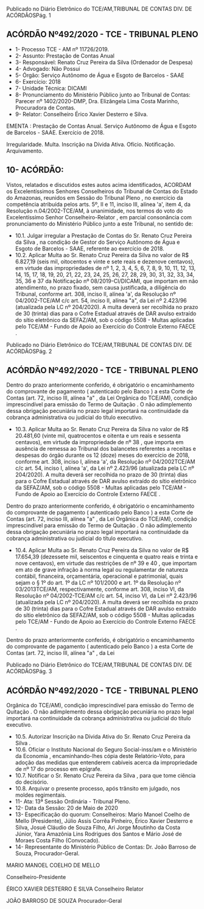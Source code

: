 Publicado  no  Diário  Eletrônico do TCE/AM,TRIBUNAL DE CONTAS DIV. DE ACÓRDÃOSPág. 1

## ACÓRDÃO Nº492/2020 - TCE - TRIBUNAL PLENO

- 1- Processo TCE - AM nº 11726/2019.
- 2- Assunto: Prestação de Contas Anual
- 3- Responsável: Renato Cruz Pereira da Silva (Ordenador de Despesa)
- 4- Advogado: Não Possui
- 5- Órgão: Serviço Autônomo de Água e Esgoto de Barcelos - SAAE
- 6- Exercício: 2018
- 7- Unidade Técnica: DICAMI
- 8- Pronunciamento  do  Ministério  Público  junto  ao  Tribunal  de  Contas: Parecer  nº 1402/2020-DMP, Dra. Elizângela Lima Costa Marinho, Procuradora de Contas.
- 9- Relator: Conselheiro Érico Xavier Desterro e Silva.

EMENTA : Prestação de Contas Anual. Serviço Autônomo de Água e Esgoto de Barcelos  - SAAE. Exercício de 2018.

Irregularidade. Multa. Inscrição na Dívida Ativa. Ofício. Notificação. Arquivamento.

## 10-  ACÓRDÃO:

Vistos, relatados e discutidos estes autos acima identificados, ACORDAM os Excelentíssimos Senhores Conselheiros do Tribunal de Contas do Estado do Amazonas, reunidos em Sessão do Tribunal Pleno , no exercício da competência atribuída pelos arts. 5º, II e 11, inciso III, alínea 'a', item 4, da Resolução n.04/2002-TCE/AM, à unanimidade, nos termos do voto do Excelentíssimo Senhor Conselheiro-Relator , em  parcial consonância com pronunciamento do Ministério Público junto a este Tribunal, no sentido de:

- 10.1. Julgar irregular a  Prestação  de  Contas  do Sr.  Renato Cruz Pereira da  Silva ,  na  condição  de  Gestor  do  Serviço  Autônomo  de  Água  e Esgoto de Barcelos - SAAE, referente ao exercício de 2018.
- 10.2. Aplicar  Multa ao Sr.  Renato  Cruz  Pereira  da  Silva no  valor  de R$ 6.827,19 (seis mil, oitocentos e vinte e sete reais e dezenove centavos), em virtude das impropriedades de nº 1, 2, 3, 4, 5, 6, 7, 8, 9, 10, 11, 12, 13, 14, 15, 17, 18, 19, 20, 21, 22, 23, 24, 25, 26, 27, 28, 29, 30, 31, 32, 33, 34, 35, 36 e 37 da Notificação nº 08/2019-CI/DICAMI, que importam em não atendimento, no prazo fixado, sem causa justificada, a diligência do  Tribunal,  conforme art.  308,  inciso  II,  alínea  'a',  da  Resolução  nº 04/2002-TCE/AM  c/c  art.  54,  inciso  II,  alínea  "a",  da  Lei  nº  2.423/96 (atualizada pela LC nº 204/2020). A multa deverá ser recolhida no prazo de 30 (trinta) dias para o Cofre Estadual através de DAR avulso extraído do sítio eletrônico da SEFAZ/AM, sob o código 5508 - Multas aplicadas pelo TCE/AM - Fundo de Apoio ao Exercício do Controle Externo FAECE .

Publicado  no  Diário  Eletrônico do TCE/AM,TRIBUNAL DE CONTAS DIV. DE ACÓRDÃOSPág. 2

## ACÓRDÃO Nº492/2020 - TCE - TRIBUNAL PLENO

Dentro do prazo anteriormente conferido, é obrigatório o encaminhamento  do  comprovante  de  pagamento  ( autenticado pelo Banco )  a  esta  Corte  de  Contas  (art.  72,  inciso  III,  alínea  "a"  ,  da  Lei Orgânica do TCE/AM), condição imprescindível para emissão do Termo de Quitação . O não adimplemento dessa obrigação pecuniária no prazo legal importará na continuidade da cobrança administrativa ou judicial do título executivo.

- 10.3. Aplicar  Multa ao Sr.  Renato  Cruz  Pereira  da  Silva no  valor  de R$ 20.481,60 (vinte  mil,  quatrocentos  e  oitenta  e  um  reais  e  sessenta centavos), em virtude da impropriedade de nº 38 , que importa em ausência  de  remessa  ao  Tribunal  dos  balancetes  referentes  a receitas e despesas do órgão durante os 12 (doze) meses do exercício de 2018, conforme art. 308, inciso I, alínea 'a', da Resolução nº 04/2002TCE/AM c/c art.  54,  inciso  I,  alínea  'a',  da  Lei  nº  2.423/96  (atualizada pela  LC  nº  204/2020).  A  multa deverá  ser  recolhida  no  prazo  de  30 (trinta)  dias  para  o  Cofre  Estadual  através  de  DAR  avulso  extraído  do sítio  eletrônico  da  SEFAZ/AM,  sob  o código 5508 - Multas aplicadas pelo TCE/AM - Fundo de Apoio ao Exercício do Controle Externo FAECE .

Dentro do prazo anteriormente conferido, é obrigatório o encaminhamento  do  comprovante  de  pagamento  ( autenticado pelo Banco )  a  esta  Corte  de  Contas  (art.  72,  inciso  III,  alínea  "a"  ,  da  Lei Orgânica do TCE/AM), condição imprescindível para emissão do Termo de Quitação . O não adimplemento dessa obrigação pecuniária no prazo legal importará na continuidade da cobrança administrativa ou judicial do título executivo.

- 10.4. Aplicar  Multa ao Sr.  Renato  Cruz  Pereira  da  Silva no  valor  de R$ 17.654,39 (dezessete mil, seiscentos e cinquenta e quatro reais e trinta e nove centavos), em virtude das restrições de nº 39 e 40 ,  que importam em ato  de  grave  infração  à  norma  legal  ou  regulamentar  de  natureza contábil, financeira, orçamentária, operacional e patrimonial, quais sejam o § 1º do art. 1º da LC nº 101/2000 e art. 1º da Resolução nº 03/2013TCE/AM, respectivamente, conforme art. 308, inciso VI, da Resolução nº 04/2002-TCE/AM  c/c  art.  54,  inciso  VI,  da  Lei  nº  2.423/96  (atualizada pela  LC  nº  204/2020).  A  multa deverá  ser  recolhida  no  prazo  de  30 (trinta)  dias  para  o  Cofre  Estadual  através  de  DAR  avulso  extraído  do sítio  eletrônico  da  SEFAZ/AM,  sob  o código 5508 - Multas aplicadas pelo TCE/AM - Fundo de Apoio ao Exercício do Controle Externo FAECE .

Dentro do prazo anteriormente conferido, é obrigatório o encaminhamento  do  comprovante  de  pagamento  ( autenticado pelo Banco )  a  esta  Corte  de  Contas  (art.  72,  inciso  III,  alínea  "a"  ,  da  Lei

Publicado  no  Diário  Eletrônico do TCE/AM,TRIBUNAL DE CONTAS DIV. DE ACÓRDÃOSPág. 3

## ACÓRDÃO Nº492/2020 - TCE - TRIBUNAL PLENO

Orgânica do TCE/AM), condição imprescindível para emissão do Termo de Quitação . O não adimplemento dessa obrigação pecuniária no prazo legal importará na continuidade da cobrança administrativa ou judicial do título executivo.

- 10.5. Autorizar Inscrição na Dívida Ativa do Sr.  Renato Cruz Pereira da Silva .
- 10.6. Oficiar o Instituto Nacional do Seguro Social-inss/am e o Ministério da Economia , encaminhando-lhes  cópia deste Relatório-Voto, para adoção das medidas que entenderem cabíveis acerca da impropriedade de nº 17 do processo em epígrafe.
- 10.7. Notificar o Sr. Renato Cruz Pereira da Silva , para que tome ciência do decisório.
- 10.8. Arquivar o  presente  processo, após  trânsito  em  julgado,  nos  moldes regimentais.
- 11-  Ata: 13ª Sessão Ordinária - Tribunal Pleno.
- 12-  Data da Sessão: 20 de Maio de 2020
- 13-  Especificação do quorum: Conselheiros: Mario Manoel Coelho de Mello (Presidente), Júlio Assis Corrêa Pinheiro, Érico Xavier Desterro e Silva, Josué Cláudio de Souza Filho, Ari Jorge Moutinho da Costa Júnior, Yara Amazônia Lins Rodrigues dos Santos e Mário José de Moraes Costa Filho (Convocado).
- 14-  Representante  do  Ministério  Público  de  Contas: Dr. João  Barroso  de  Souza, Procurador-Geral.

MARIO MANOEL COELHO DE MELLO

Conselheiro-Presidente

ÉRICO XAVIER DESTERRO E SILVA Conselheiro Relator

JOÃO BARROSO DE SOUZA Procurador-Geral